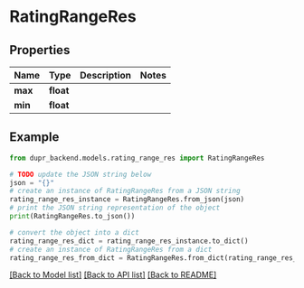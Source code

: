 # RatingRangeRes


## Properties

Name | Type | Description | Notes
------------ | ------------- | ------------- | -------------
**max** | **float** |  | 
**min** | **float** |  | 

## Example

```python
from dupr_backend.models.rating_range_res import RatingRangeRes

# TODO update the JSON string below
json = "{}"
# create an instance of RatingRangeRes from a JSON string
rating_range_res_instance = RatingRangeRes.from_json(json)
# print the JSON string representation of the object
print(RatingRangeRes.to_json())

# convert the object into a dict
rating_range_res_dict = rating_range_res_instance.to_dict()
# create an instance of RatingRangeRes from a dict
rating_range_res_from_dict = RatingRangeRes.from_dict(rating_range_res_dict)
```
[[Back to Model list]](../README.md#documentation-for-models) [[Back to API list]](../README.md#documentation-for-api-endpoints) [[Back to README]](../README.md)


